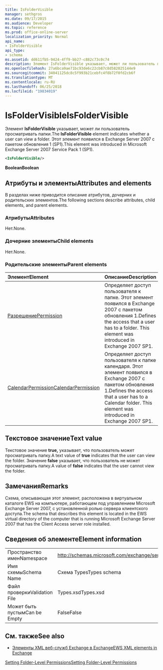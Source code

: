 ```yaml
---
title: IsFolderVisible
manager: sethgros
ms.date: 09/17/2015
ms.audience: Developer
ms.topic: reference
ms.prod: office-online-server
localization_priority: Normal
api_name:
- IsFolderVisible
api_type:
- schema
ms.assetid: dd611fb5-9424-4ff9-bb27-c882c73c0c74
description: Элемент IsFolderVisible указывает, может ли пользователь просматривать папки. Этот элемент появился в Exchange Server 2007 с пакетом обновления 1 (SP1).
ms.openlocfilehash: 27a6bca9ae71bc93de6c22cb87c8d582025144e9
ms.sourcegitcommit: 34041125dc8c5f993b21cebfc4f8b72f0fd2cb6f
ms.translationtype: MT
ms.contentlocale: ru-RU
ms.lasthandoff: 06/25/2018
ms.locfileid: "19834019"
---
```

# <a name="isfoldervisible"></a><span data-ttu-id="6bdba-104">IsFolderVisible</span><span class="sxs-lookup"><span data-stu-id="6bdba-104">IsFolderVisible</span></span>

<span data-ttu-id="6bdba-105">Элемент **IsFolderVisible** указывает, может ли пользователь просматривать папки.</span><span class="sxs-lookup"><span data-stu-id="6bdba-105">The **IsFolderVisible** element indicates whether a user can view a folder.</span></span> <span data-ttu-id="6bdba-106">Этот элемент появился в Exchange Server 2007 с пакетом обновления 1 (SP1).</span><span class="sxs-lookup"><span data-stu-id="6bdba-106">This element was introduced in Microsoft Exchange Server 2007 Service Pack 1 (SP1).</span></span> 
  
```xml
<IsFolderVisible/>
```

 <span data-ttu-id="6bdba-107">**Boolean**</span><span class="sxs-lookup"><span data-stu-id="6bdba-107">**Boolean**</span></span>
## <a name="attributes-and-elements"></a><span data-ttu-id="6bdba-108">Атрибуты и элементы</span><span class="sxs-lookup"><span data-stu-id="6bdba-108">Attributes and elements</span></span>

<span data-ttu-id="6bdba-109">В разделах ниже приводится описание атрибутов, дочерних и родительских элементов.</span><span class="sxs-lookup"><span data-stu-id="6bdba-109">The following sections describe attributes, child elements, and parent elements.</span></span>
  
### <a name="attributes"></a><span data-ttu-id="6bdba-110">Атрибуты</span><span class="sxs-lookup"><span data-stu-id="6bdba-110">Attributes</span></span>

<span data-ttu-id="6bdba-111">Нет.</span><span class="sxs-lookup"><span data-stu-id="6bdba-111">None.</span></span>
  
### <a name="child-elements"></a><span data-ttu-id="6bdba-112">Дочерние элементы</span><span class="sxs-lookup"><span data-stu-id="6bdba-112">Child elements</span></span>

<span data-ttu-id="6bdba-113">Нет.</span><span class="sxs-lookup"><span data-stu-id="6bdba-113">None.</span></span>
  
### <a name="parent-elements"></a><span data-ttu-id="6bdba-114">Родительские элементы</span><span class="sxs-lookup"><span data-stu-id="6bdba-114">Parent elements</span></span>

|<span data-ttu-id="6bdba-115">**Элемент**</span><span class="sxs-lookup"><span data-stu-id="6bdba-115">**Element**</span></span>|<span data-ttu-id="6bdba-116">**Описание**</span><span class="sxs-lookup"><span data-stu-id="6bdba-116">**Description**</span></span>|
|:-----|:-----|
|[<span data-ttu-id="6bdba-117">Разрешение</span><span class="sxs-lookup"><span data-stu-id="6bdba-117">Permission</span></span>](permission.md) <br/> |<span data-ttu-id="6bdba-p103">Определяет доступ пользователя к папке. Этот элемент появился в Exchange 2007 с пакетом обновления 1.</span><span class="sxs-lookup"><span data-stu-id="6bdba-p103">Defines the access that a user has to a folder. This element was introduced in Exchange 2007 SP1.</span></span>  <br/> |
|[<span data-ttu-id="6bdba-120">CalendarPermission</span><span class="sxs-lookup"><span data-stu-id="6bdba-120">CalendarPermission</span></span>](calendarpermission.md) <br/> |<span data-ttu-id="6bdba-p104">Определяет доступ пользователя к папке календаря. Этот элемент появился в Exchange 2007 с пакетом обновления 1.</span><span class="sxs-lookup"><span data-stu-id="6bdba-p104">Defines the access that a user has to a Calendar folder. This element was introduced in Exchange 2007 SP1.</span></span>  <br/> |
   
## <a name="text-value"></a><span data-ttu-id="6bdba-123">Текстовое значение</span><span class="sxs-lookup"><span data-stu-id="6bdba-123">Text value</span></span>

<span data-ttu-id="6bdba-124">Текстовое значение **true,** указывает, что пользователь может просматривать папку.</span><span class="sxs-lookup"><span data-stu-id="6bdba-124">A text value of **true** indicates that the user can view the folder.</span></span> <span data-ttu-id="6bdba-125">Значение **false** указывает, что пользователь не может просматривать папку.</span><span class="sxs-lookup"><span data-stu-id="6bdba-125">A value of **false** indicates that the user cannot view the folder.</span></span> 
  
## <a name="remarks"></a><span data-ttu-id="6bdba-126">Замечания</span><span class="sxs-lookup"><span data-stu-id="6bdba-126">Remarks</span></span>

<span data-ttu-id="6bdba-127">Схема, описывающая этот элемент, расположена в виртуальном каталоге EWS на компьютере, работающем под управлением Microsoft Exchange Server 2007, с установленной ролью сервера клиентского доступа.</span><span class="sxs-lookup"><span data-stu-id="6bdba-127">The schema that describes this element is located in the EWS virtual directory of the computer that is running Microsoft Exchange Server 2007 that has the Client Access server role installed.</span></span>
  
## <a name="element-information"></a><span data-ttu-id="6bdba-128">Сведения об элементе</span><span class="sxs-lookup"><span data-stu-id="6bdba-128">Element information</span></span>

|||
|:-----|:-----|
|<span data-ttu-id="6bdba-129">Пространство имен</span><span class="sxs-lookup"><span data-stu-id="6bdba-129">Namespace</span></span>  <br/> |http://schemas.microsoft.com/exchange/services/2006/types  <br/> |
|<span data-ttu-id="6bdba-130">Имя схемы</span><span class="sxs-lookup"><span data-stu-id="6bdba-130">Schema Name</span></span>  <br/> |<span data-ttu-id="6bdba-131">Схема Types</span><span class="sxs-lookup"><span data-stu-id="6bdba-131">Types schema</span></span>  <br/> |
|<span data-ttu-id="6bdba-132">Файл проверки</span><span class="sxs-lookup"><span data-stu-id="6bdba-132">Validation File</span></span>  <br/> |<span data-ttu-id="6bdba-133">Types.xsd</span><span class="sxs-lookup"><span data-stu-id="6bdba-133">Types.xsd</span></span>  <br/> |
|<span data-ttu-id="6bdba-134">Может быть пустым</span><span class="sxs-lookup"><span data-stu-id="6bdba-134">Can be Empty</span></span>  <br/> |<span data-ttu-id="6bdba-135">False</span><span class="sxs-lookup"><span data-stu-id="6bdba-135">False</span></span>  <br/> |
   
## <a name="see-also"></a><span data-ttu-id="6bdba-136">См. также</span><span class="sxs-lookup"><span data-stu-id="6bdba-136">See also</span></span>



- [<span data-ttu-id="6bdba-137">Элементы XML веб-служб Exchange в Exchange</span><span class="sxs-lookup"><span data-stu-id="6bdba-137">EWS XML elements in Exchange</span></span>](ews-xml-elements-in-exchange.md)


[<span data-ttu-id="6bdba-138">Setting Folder-Level Permissions</span><span class="sxs-lookup"><span data-stu-id="6bdba-138">Setting Folder-Level Permissions</span></span>](http://msdn.microsoft.com/library/c7530e86-5112-401c-b10a-9c054ae59f07%28Office.15%29.aspx)

